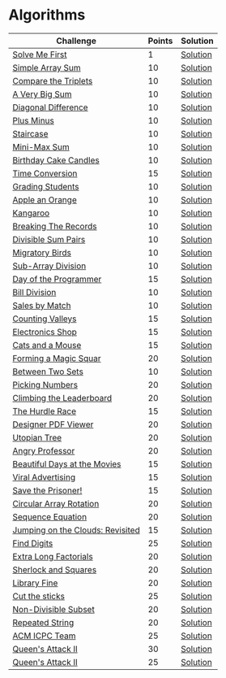 # Algorithms

| Challenge                                                                                                         | Points | Solution                                                                                                     |
|-------------------------------------------------------------------------------------------------------------------|--------|--------------------------------------------------------------------------------------------------------------|
| [Solve Me First](https://www.hackerrank.com/challenges/solve-me-first/problem)                                    | 1      | [Solution](https://github.com/AlexJunior01/HackerRank/blob/master/Algorithms/SolveMeFirst.py)                |
| [Simple Array Sum](https://www.hackerrank.com/challenges/simple-array-sum)                                        | 10     | [Solution](https://github.com/AlexJunior01/HackerRank/blob/master/Algorithms/SimpleArraySum.py)              |
| [Compare the Triplets](https://www.hackerrank.com/challenges/compare-the-triplets)                                | 10     | [Solution](https://github.com/AlexJunior01/HackerRank/blob/master/Algorithms/CompareTheTriplets.py)          |
| [A Very Big Sum](https://www.hackerrank.com/challenges/a-very-big-sum)                                            | 10     | [Solution](https://github.com/AlexJunior01/HackerRank/blob/master/Algorithms/AVeryBigSum.py)                 |
| [Diagonal Difference](https://www.hackerrank.com/challenges/diagonal-difference)                                  | 10     | [Solution](https://github.com/AlexJunior01/HackerRank/blob/master/Algorithms/DiagonalDifference.py)          |
| [Plus Minus](https://www.hackerrank.com/challenges/plus-minus/problem)                                            | 10     | [Solution](https://github.com/AlexJunior01/HackerRank/blob/master/Algorithms/PlusMinus.py)                   |
| [Staircase](https://www.hackerrank.com/challenges/staircase/problem)                                              | 10     | [Solution](https://github.com/AlexJunior01/HackerRank/blob/master/Algorithms/Staircase.py)                   |
| [Mini-Max Sum](https://www.hackerrank.com/challenges/mini-max-sum/problem)                                        | 10     | [Solution](https://github.com/AlexJunior01/HackerRank/blob/master/Algorithms/MiniMaxSum.py)                  |
| [Birthday Cake Candles](https://www.hackerrank.com/challenges/birthday-cake-candles/problem)                      | 10     | [Solution](https://github.com/AlexJunior01/HackerRank/blob/master/Algorithms/BirthdayCakeCandles.py)         |
| [Time Conversion](https://www.hackerrank.com/challenges/time-conversion/problem)                                  | 15     | [Solution](https://github.com/AlexJunior01/HackerRank/blob/master/Algorithms/TimeConversion.py)              |
| [Grading Students](https://www.hackerrank.com/challenges/grading/problem)                                         | 10     | [Solution](https://github.com/AlexJunior01/HackerRank/blob/master/Algorithms/GradingStudents.py)             |
| [Apple an Orange](https://www.hackerrank.com/challenges/apple-and-orange)                                         | 10     | [Solution](https://github.com/AlexJunior01/HackerRank/blob/master/Algorithms/AppleAndOranje.py)              |
| [Kangaroo](https://www.hackerrank.com/challenges/kangaroo)                                                        | 10     | [Solution](https://github.com/AlexJunior01/HackerRank/blob/master/Algorithms/Kangaroo.py)                    |
| [Breaking The Records](https://www.hackerrank.com/challenges/breaking-best-and-worst-records/problem)             | 10     | [Solution](https://github.com/AlexJunior01/HackerRank/blob/master/Algorithms/BreakingTheRecords.py)          |
| [Divisible Sum Pairs](https://www.hackerrank.com/challenges/divisible-sum-pairs/problem)                          | 10     | [Solution](https://github.com/AlexJunior01/HackerRank/blob/master/Algorithms/DivisibleSumPairs.py)           |
| [Migratory Birds](https://www.hackerrank.com/challenges/migratory-birds/problem)                                  | 10     | [Solution](https://github.com/AlexJunior01/HackerRank/blob/master/Algorithms/MigratoryBirds.py)              |
| [Sub-Array Division](https://www.hackerrank.com/challenges/the-birthday-bar/problem)                              | 10     | [Solution](https://github.com/AlexJunior01/HackerRank/blob/master/Algorithms/Sub-ArrayDivision.py)           |
| [Day of the Programmer](https://www.hackerrank.com/challenges/day-of-the-programmer/problem)                      | 15     | [Solution](https://github.com/AlexJunior01/HackerRank/blob/master/Algorithms/DayOfTheProgrammer.py)          |
| [Bill Division](https://www.hackerrank.com/challenges/bon-appetit/problem)                                        | 10     | [Solution](https://github.com/AlexJunior01/HackerRank/blob/master/Algorithms/BillDivision.py)                |
| [Sales by Match](https://www.hackerrank.com/challenges/sock-merchant/problem)                                     | 10     | [Solution](https://github.com/AlexJunior01/HackerRank/blob/master/Algorithms/SalesByMatch.py)                |
| [Counting Valleys](https://www.hackerrank.com/challenges/counting-valleys/problem)                                | 15     | [Solution](https://github.com/AlexJunior01/HackerRank/blob/master/Algorithms/CountingValleys.py)             |
| [Electronics Shop](https://www.hackerrank.com/challenges/electronics-shop/problem?h_r=next-challenge&h_v=zen)     | 15     | [Solution](https://github.com/AlexJunior01/HackerRank/blob/master/Algorithms/ElectronicsShop.py)             |
| [Cats and a Mouse](https://www.hackerrank.com/challenges/cats-and-a-mouse/problem)                                | 15     | [Solution](https://github.com/AlexJunior01/HackerRank/blob/master/Algorithms/CatsAndAMouse.py)               |
| [Forming a Magic Squar](https://www.hackerrank.com/challenges/magic-square-forming/problem)                       | 20     | [Solution](https://github.com/AlexJunior01/HackerRank/blob/master/Algorithms/FormingMagicSquare.py)          |
| [Between Two Sets](https://www.hackerrank.com/challenges/between-two-sets/problem)                                | 10     | [Solution](https://github.com/AlexJunior01/HackerRank/blob/master/Algorithms/BetweenTwoSets.py)              |
| [Picking Numbers](https://www.hackerrank.com/challenges/picking-numbers/problem)                                  | 20     | [Solution](https://github.com/AlexJunior01/HackerRank/blob/master/Algorithms/PickingNumbers.py)              |
| [Climbing the Leaderboard](https://www.hackerrank.com/challenges/climbing-the-leaderboard/problem#!)              | 20     | [Solution](https://github.com/AlexJunior01/HackerRank/blob/master/Algorithms/ClimbingTheLeaderboard.py)      |
| [The Hurdle Race](https://www.hackerrank.com/challenges/the-hurdle-race/problem)                                  | 15     | [Solution](https://github.com/AlexJunior01/HackerRank/blob/master/Algorithms/TheHurdleRace.py)               |
| [Designer PDF Viewer](https://www.hackerrank.com/challenges/designer-pdf-viewer/problem)                          | 20     | [Solution](https://github.com/AlexJunior01/HackerRank/blob/master/Algorithms/DesignerPDFViewer.py)           |
| [Utopian Tree](https://www.hackerrank.com/challenges/utopian-tree/problem)                                        | 20     | [Solution](https://github.com/AlexJunior01/HackerRank/blob/master/Algorithms/UtopianTree.py)                 |
| [Angry Professor](https://www.hackerrank.com/challenges/angry-professor/problem)                                  | 20     | [Solution](https://github.com/AlexJunior01/HackerRank/blob/master/Algorithms/AngryProfessor.py)              |
| [Beautiful Days at the Movies](https://www.hackerrank.com/challenges/beautiful-days-at-the-movies/problem)        | 15     | [Solution](https://github.com/AlexJunior01/HackerRank/blob/master/Algorithms/BeautifulDaysAtTheMovies.py)    |
| [Viral Advertising](https://www.hackerrank.com/challenges/strange-advertising/problem)                            | 15     | [Solution](https://github.com/AlexJunior01/HackerRank/blob/master/Algorithms/ViralAdvertising.py)            |
| [Save the Prisoner!](https://www.hackerrank.com/challenges/save-the-prisoner/problem)                             | 15     | [Solution](https://github.com/AlexJunior01/HackerRank/blob/master/Algorithms/SaveThePrisoner.py)             |
| [Circular Array Rotation](https://www.hackerrank.com/challenges/circular-array-rotation/problem)                  | 20     | [Solution](https://github.com/AlexJunior01/HackerRank/blob/master/Algorithms/CircularArrayRotation.py)       |
| [Sequence Equation](https://www.hackerrank.com/challenges/permutation-equation/problem)                           | 20     | [Solution](https://github.com/AlexJunior01/HackerRank/blob/master/Algorithms/SequenceEquation.py)            |
| [Jumping on the Clouds: Revisited](https://www.hackerrank.com/challenges/jumping-on-the-clouds-revisited/problem) | 15     | [Solution](https://github.com/AlexJunior01/HackerRank/blob/master/Algorithms/JumpingOnTheCloudsRevisited.py) |
| [Find Digits](https://www.hackerrank.com/challenges/find-digits/problem)                                          | 25     | [Solution](https://github.com/AlexJunior01/HackerRank/blob/master/Algorithms/FindDigits.py)                  |
| [Extra Long Factorials](https://www.hackerrank.com/challenges/extra-long-factorials/problem)                      | 20     | [Solution](https://github.com/AlexJunior01/HackerRank/blob/master/Algorithms/ExtraLongFactorials.py)         |
| [Sherlock and Squares](https://www.hackerrank.com/challenges/sherlock-and-squares/problem)                        | 20     | [Solution](https://github.com/AlexJunior01/HackerRank/blob/master/Algorithms/sherlock_and_squares.py)        |
| [Library Fine](https://www.hackerrank.com/challenges/library-fine/problem)                                        | 20     | [Solution](https://github.com/AlexJunior01/HackerRank/blob/master/Algorithms/library_fine.py)                |
| [Cut the sticks](https://www.hackerrank.com/challenges/cut-the-sticks/problem)                                    | 25     | [Solution](https://github.com/AlexJunior01/HackerRank/blob/master/Algorithms/cut_the_sticks.py)              |
| [Non-Divisible Subset](https://www.hackerrank.com/challenges/non-divisible-subset/problem)                        | 20     | [Solution](https://github.com/AlexJunior01/HackerRank/blob/master/Algorithms/non_divisible_subset.py)        |
| [Repeated String](https://www.hackerrank.com/challenges/repeated-string/problem)                                  | 20     | [Solution](https://github.com/AlexJunior01/HackerRank/blob/master/Algorithms/repeated_string.py)             |
| [ACM ICPC Team](https://www.hackerrank.com/challenges/acm-icpc-team/problem)                                      | 25     | [Solution](https://github.com/AlexJunior01/HackerRank/blob/master/Algorithms/acm_icpc_team.py)               |
| [Queen's Attack II](https://www.hackerrank.com/challenges/queens-attack-2/problem)                                | 30     | [Solution](https://github.com/AlexJunior01/HackerRank/blob/master/Algorithms/queens_attack.py)               |
| [Queen's Attack II](https://www.hackerrank.com/challenges/taum-and-bday/problem)                                  | 25     | [Solution](https://github.com/AlexJunior01/HackerRank/blob/master/Algorithms/taum_and_Bday.py)               |